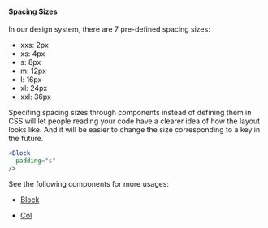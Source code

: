 #### Spacing Sizes

In our design system, there are 7 pre-defined spacing sizes:

 - xxs: 2px
 - xs: 4px
 - s: 8px
 - m: 12px
 - l: 16px
 - xl: 24px
 - xxl: 36px

Specifing spacing sizes through components instead of defining them in CSS will let people reading your code have a clearer idea of how the layout looks like. And it will be easier to change the size corresponding to a key in the future.

 ```jsx static
 <Block
   padding="s"
 />
 ```

See the following components for more usages:

- [Block](/#/Layout/Block)

- [Col](/#/Layout/Col)
